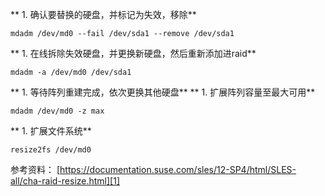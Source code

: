 ** 1. 确认要替换的硬盘，并标记为失效，移除**

    mdadm /dev/md0 --fail /dev/sda1 --remove /dev/sda1

** 1. 在线拆除失效硬盘，并更换新硬盘，然后重新添加进raid**

    mdadm -a /dev/md0 /dev/sda1

** 1. 等待阵列重建完成，依次更换其他硬盘**
** 1. 扩展阵列容量至最大可用**

    mdadm /dev/md0 -z max

** 1. 扩展文件系统**

    resize2fs /dev/md0

参考资料：
[https://documentation.suse.com/sles/12-SP4/html/SLES-all/cha-raid-resize.html][1]


  [1]: https://documentation.suse.com/sles/12-SP4/html/SLES-all/cha-raid-resize.html